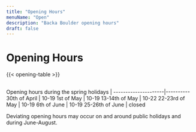 ```yaml
---
title: "Opening Hours"
menuName: "Open"
description: "Backa Boulder opening hours"
draft: false
---
```


# Opening Hours

{{< opening-table >}}

##

Opening hours during the spring holidays    |
---------------------|----------
30th of April | 10-19
1st of May | 10-19
13-14th of May | 10-22
22-23rd of May | 10-19
6th of June | 10-19
25-26th of June | closed

<!-- 
You can use this template for temporary opening hours
1. Remove this text and the html comment tags
2. Edit the information below
3. Voila, site will display temp opening hours.
4. Don't forget to change the Swedish content.


##

Opening hours during Easter    |
---------------------|----------
Friday April 2nd     | 10-19
Saturday April 3rd   | 10-19
Sunday April 4th     | 10-19
Monday April 5th     | 10-19

-->

Deviating opening hours may occur on and around public holidays and during June-August.
